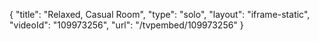 {
    "title": "Relaxed, Casual Room",
    "type": "solo",
    "layout": "iframe-static",
    "videoId": "109973256",
    "url": "\/tvpembed\/109973256"
}